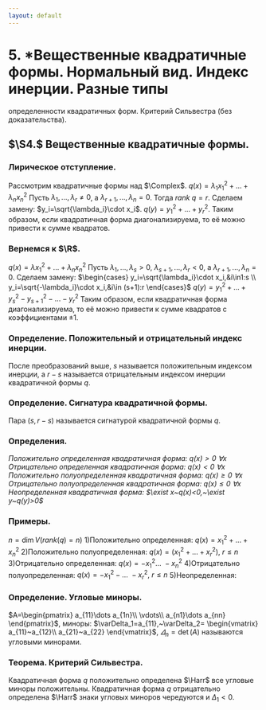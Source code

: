 ```yaml
---
layout: default
---
```

# 5. *Вещественные квадратичные формы. Нормальный вид. Индекс инерции. Разные типы
определенности квадратичных форм. Критерий Сильвестра (без доказательства).

## $\S4.$ Вещественные квадратичные формы.

### Лирическое отступление.
Рассмотрим квадратичные формы над $\Complex$.
$q(x)=\lambda_1x_1^2+...+\lambda_nx_n^2$
Пусть $\lambda_1,...,\lambda_r\ne0$, а $\lambda_{r+1},...,\lambda_n=0$. Тогда $rank ~q=r$.
Сделаем замену: $y_i=\sqrt{\lambda_i}\cdot x_i$.
$q(y)=y_1^2+...+y_r^2$.
Таким образом, если квадратичная форма диагонализируема, то её можно привести к сумме квадратов.

### Вернемся к $\R$.
$q(x)=\lambda x_1^2+...+\lambda_n x_n^2$
Пусть $\lambda_1,...,\lambda_s>0,~\lambda_{s+1},...,\lambda_r<0,$ а $\lambda_{r+1},...,\lambda_n=0$.
Сделаем замену:
$\begin{cases}
y_i=\sqrt{\lambda_i}\cdot x_i,&i\in1:s
\\
y_i=\sqrt{-\lambda_i}\cdot x_i,&i\in (s+1):r
\end{cases}$
$q(y)=y_1^2+...+y_s^2-y_{s+1}^2-...-y_r^2$
Таким образом, если квадратичная форма диагонализируема, то её можно привести к сумме квадратов с коэффициентами $\pm1$.

### Определение. Положительный и отрицательный индекс инерции.
После преобразований выше, $s$ называется положительным индексом инерции, а $r-s$ называется отрицательным индексом инерции квадратичной формы $q$.

### Определение. Сигнатура квадратичной формы.
Пара $(s,r-s)$ называется сигнатурой квадратичной формы $q.$

### Определения. 
*Положительно определенная квадратичная форма: $q(x)>0~\forall x$
Отрицательно определенная квадратичная форма: $q(x)<0~\forall x$
Положительно полуопределенная квадратичная форма: $q(x)\geq0~\forall x$
Отрицательно полуопределенная квадратичная форма: $q(x)\leq0~\forall x$
Неопределенная квадратичная форма: $\exist x~q(x)<0,~\exist y~q(y)>0$*

### Примеры.
$n=\dim V(rank(q)=n)$
$1)$Положительно определенная: $q(x)=x_1^2+\dots+x^2_n$
$2)$Положительно полуопределенная: $q(x)=(x_1^2+\dots+x_r^2),~r\leq n$
$3)$Отрицательно определенная: $q(x)=-x_1^2\dots~-x_n^2$
$4)$Отрицательно полуопределенная: $q(x)=-x_1^2-\dots~-x_r^2,~r\leq n$
$5)$Неопределенная:

### Определение. Угловые миноры.
$A=\begin{pmatrix}
a_{11}\dots a_{1n}\\
\vdots\\
a_{n1}\dots a_{nn}
\end{pmatrix}$, миноры: $\varDelta_1=a_{11},~\varDelta_2=
\begin{vmatrix}
a_{11}~a_{12}\\
a_{21}~a_{22}
\end{vmatrix}$, $\varDelta_n=\det(A)$
называются угловыми минорами.

### Теорема. Критерий Сильвестра.
Квадратичная форма $q$ положительно определена $\Harr$ все угловые миноры положительны.
Квадратичная форма $q$ отрицательно определена $\Harr$ знаки угловых миноров чередуются и $\Delta _1 <0$.